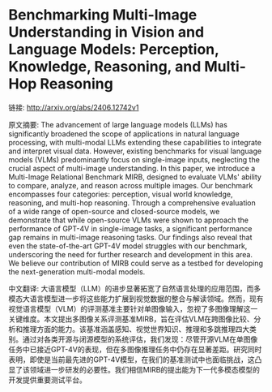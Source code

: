 # Benchmarking Multi-Image Understanding in Vision and Language Models: Perception, Knowledge, Reasoning, and Multi-Hop Reasoning

链接: http://arxiv.org/abs/2406.12742v1

原文摘要:
The advancement of large language models (LLMs) has significantly broadened
the scope of applications in natural language processing, with multi-modal LLMs
extending these capabilities to integrate and interpret visual data. However,
existing benchmarks for visual language models (VLMs) predominantly focus on
single-image inputs, neglecting the crucial aspect of multi-image
understanding. In this paper, we introduce a Multi-Image Relational Benchmark
MIRB, designed to evaluate VLMs' ability to compare, analyze, and reason across
multiple images. Our benchmark encompasses four categories: perception, visual
world knowledge, reasoning, and multi-hop reasoning. Through a comprehensive
evaluation of a wide range of open-source and closed-source models, we
demonstrate that while open-source VLMs were shown to approach the performance
of GPT-4V in single-image tasks, a significant performance gap remains in
multi-image reasoning tasks. Our findings also reveal that even the
state-of-the-art GPT-4V model struggles with our benchmark, underscoring the
need for further research and development in this area. We believe our
contribution of MIRB could serve as a testbed for developing the
next-generation multi-modal models.

中文翻译:
大语言模型（LLM）的进步显著拓宽了自然语言处理的应用范围，而多模态大语言模型进一步将这些能力扩展到视觉数据的整合与解读领域。然而，现有视觉语言模型（VLM）的评测基准主要针对单图像输入，忽视了多图像理解这一关键维度。本文提出多图像关系评测基准MIRB，旨在评估VLM在跨图像比较、分析和推理方面的能力。该基准涵盖感知、视觉世界知识、推理和多跳推理四大类别。通过对各类开源与闭源模型的系统评估，我们发现：尽管开源VLM在单图像任务中已接近GPT-4V的表现，但在多图像推理任务中仍存在显著差距。研究同时表明，即使是当前最先进的GPT-4V模型，在我们的基准测试中也面临挑战，这凸显了该领域进一步研发的必要性。我们相信MIRB的提出能为下一代多模态模型的开发提供重要测试平台。
